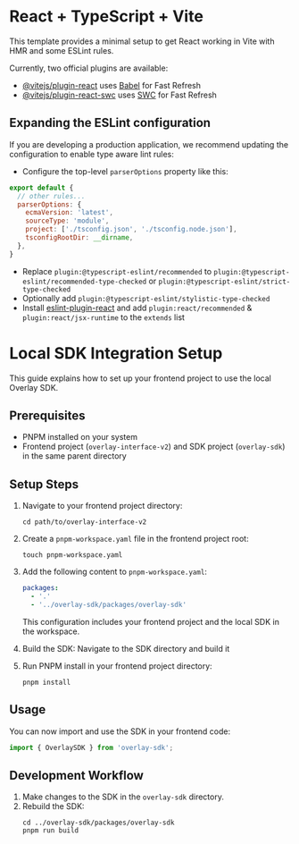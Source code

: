 # React + TypeScript + Vite 

This template provides a minimal setup to get React working in Vite with HMR and some ESLint rules.

Currently, two official plugins are available:

- [@vitejs/plugin-react](https://github.com/vitejs/vite-plugin-react/blob/main/packages/plugin-react/README.md) uses [Babel](https://babeljs.io/) for Fast Refresh
- [@vitejs/plugin-react-swc](https://github.com/vitejs/vite-plugin-react-swc) uses [SWC](https://swc.rs/) for Fast Refresh

## Expanding the ESLint configuration

If you are developing a production application, we recommend updating the configuration to enable type aware lint rules:

- Configure the top-level `parserOptions` property like this:

```js
export default {
  // other rules...
  parserOptions: {
    ecmaVersion: 'latest',
    sourceType: 'module',
    project: ['./tsconfig.json', './tsconfig.node.json'],
    tsconfigRootDir: __dirname,
  },
}
```

- Replace `plugin:@typescript-eslint/recommended` to `plugin:@typescript-eslint/recommended-type-checked` or `plugin:@typescript-eslint/strict-type-checked`
- Optionally add `plugin:@typescript-eslint/stylistic-type-checked`
- Install [eslint-plugin-react](https://github.com/jsx-eslint/eslint-plugin-react) and add `plugin:react/recommended` & `plugin:react/jsx-runtime` to the `extends` list


# Local SDK Integration Setup

This guide explains how to set up your frontend project to use the local Overlay SDK.

## Prerequisites

- PNPM installed on your system
- Frontend project (`overlay-interface-v2`) and SDK project (`overlay-sdk`) in the same parent directory

## Setup Steps

1. Navigate to your frontend project directory:

   ```
   cd path/to/overlay-interface-v2
   ```

2. Create a `pnpm-workspace.yaml` file in the frontend project root:

   ```
   touch pnpm-workspace.yaml
   ```

3. Add the following content to `pnpm-workspace.yaml`:

   ```yaml
   packages:
     - '.'
     - '../overlay-sdk/packages/overlay-sdk'
   ```

   This configuration includes your frontend project and the local SDK in the workspace.

4. Build the SDK:
  Navigate to the SDK directory and build it

5. Run PNPM install in your frontend project directory:

   ```
   pnpm install
   ```

## Usage

You can now import and use the SDK in your frontend code:

```typescript
import { OverlaySDK } from 'overlay-sdk';
```

## Development Workflow

1. Make changes to the SDK in the `overlay-sdk` directory.
2. Rebuild the SDK:
   ```
   cd ../overlay-sdk/packages/overlay-sdk
   pnpm run build
   ```
